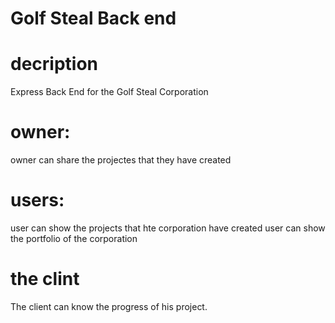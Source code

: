 # Golf Steal Back end 

# decription 
Express Back End for the Golf Steal Corporation

# owner:

owner can share the projectes that they have created

# users:

user can show the projects that hte corporation have created
user can show the portfolio of the corporation

# the clint

The client can know the progress of his project.
